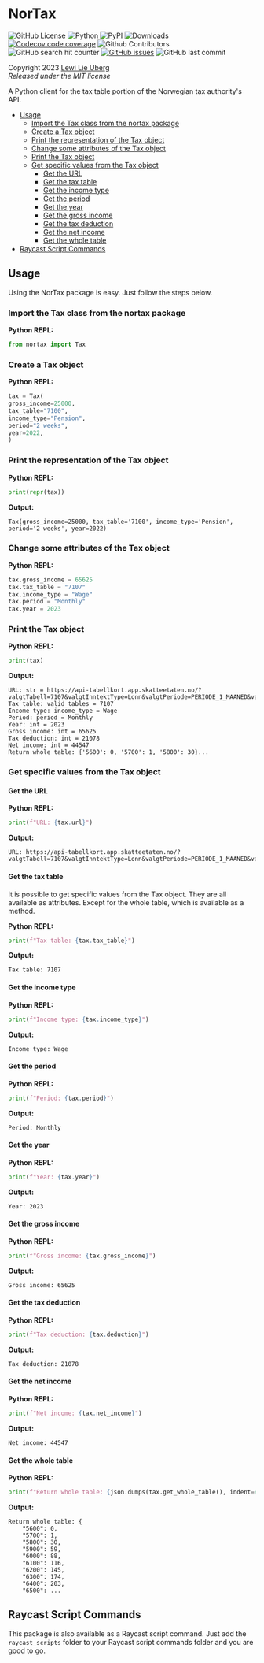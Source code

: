 # NorTax <!-- omit in toc -->

[![GitHub License](https://img.shields.io/github/license/lewiuberg/nortax?color=blue)](LICENSE)
![Python](https://img.shields.io/pypi/pyversions/nortax.svg?color=blue)
[![PyPI](https://img.shields.io/pypi/v/nortax.svg?color=blue)](https://pypi.org/project/nortax/)
[![Downloads](https://pepy.tech/badge/nortax)](https://pepy.tech/project/nortax)
[![Codecov code coverage](https://img.shields.io/codecov/c/github/lewiuberg/nortax?color=blue)](https://app.codecov.io/gh/lewiuberg/nortax)
![Github Contributors](https://img.shields.io/github/contributors/lewiuberg/nortax?color=blue)
![GitHub search hit counter](https://img.shields.io/github/search/lewiuberg/nortax/nortax?label=nortax%20searches)
[![GitHub issues](https://img.shields.io/github/issues-raw/lewiuberg/nortax)](https://github.com/lewiuberg/nortax/issues)
![GitHub last commit](https://img.shields.io/github/last-commit/lewiuberg/nortax)

Copyright 2023 [Lewi Lie Uberg](https://uberg.me/)\
_Released under the MIT license_

A Python client for the tax table portion of the Norwegian tax authority's API.

- [Usage](#usage)
  - [Import the Tax class from the nortax package](#import-the-tax-class-from-the-nortax-package)
  - [Create a Tax object](#create-a-tax-object)
  - [Print the representation of the Tax object](#print-the-representation-of-the-tax-object)
  - [Change some attributes of the Tax object](#change-some-attributes-of-the-tax-object)
  - [Print the Tax object](#print-the-tax-object)
  - [Get specific values from the Tax object](#get-specific-values-from-the-tax-object)
    - [Get the URL](#get-the-url)
    - [Get the tax table](#get-the-tax-table)
    - [Get the income type](#get-the-income-type)
    - [Get the period](#get-the-period)
    - [Get the year](#get-the-year)
    - [Get the gross income](#get-the-gross-income)
    - [Get the tax deduction](#get-the-tax-deduction)
    - [Get the net income](#get-the-net-income)
    - [Get the whole table](#get-the-whole-table)
- [Raycast Script Commands](#raycast-script-commands)

## Usage

Using the NorTax package is easy. Just follow the steps below.

### Import the Tax class from the nortax package

**Python REPL:**

```python
from nortax import Tax
```

### Create a Tax object

**Python REPL:**

```python
tax = Tax(
gross_income=25000,
tax_table="7100",
income_type="Pension",
period="2 weeks",
year=2022,
)
```

### Print the representation of the Tax object

**Python REPL:**

```python
print(repr(tax))
```

**Output:**

```shell
Tax(gross_income=25000, tax_table='7100', income_type='Pension', period='2 weeks', year=2022)
```

### Change some attributes of the Tax object

**Python REPL:**

```python
tax.gross_income = 65625
tax.tax_table = "7107"
tax.income_type = "Wage"
tax.period = "Monthly"
tax.year = 2023
```

### Print the Tax object

**Python REPL:**

```python
print(tax)
```

**Output:**

```shell
URL: str = https://api-tabellkort.app.skatteetaten.no/?valgtTabell=7107&valgtInntektType=Lonn&valgtPeriode=PERIODE_1_MAANED&valgtLonn=65625&visHeleTabellen=True&valgtAar=2023&hentHeleTabellen=True
Tax table: valid_tables = 7107
Income type: income_type = Wage
Period: period = Monthly
Year: int = 2023
Gross income: int = 65625
Tax deduction: int = 21078
Net income: int = 44547
Return whole table: {'5600': 0, '5700': 1, '5800': 30}...
```

### Get specific values from the Tax object

#### Get the URL

**Python REPL:**

```python
print(f"URL: {tax.url}")
```

**Output:**

```shell
URL: https://api-tabellkort.app.skatteetaten.no/?valgtTabell=7107&valgtInntektType=Lonn&valgtPeriode=PERIODE_1_MAANED&valgtLonn=65625&visHeleTabellen=True&valgtAar=2023&hentHeleTabellen=True
```

#### Get the tax table

It is possible to get specific values from the Tax object. They are all available as attributes. Except for the whole table, which is available as a method.

**Python REPL:**

```python
print(f"Tax table: {tax.tax_table}")
```

**Output:**

```shell
Tax table: 7107
```

#### Get the income type

**Python REPL:**

```python
print(f"Income type: {tax.income_type}")
```

**Output:**

```shell
Income type: Wage
```

#### Get the period

**Python REPL:**

```python
print(f"Period: {tax.period}")
```

**Output:**

```shell
Period: Monthly
```

#### Get the year

**Python REPL:**

```python
print(f"Year: {tax.year}")
```

**Output:**

```shell
Year: 2023
```

#### Get the gross income

**Python REPL:**

```python
print(f"Gross income: {tax.gross_income}")
```

**Output:**

```shell
Gross income: 65625
```

#### Get the tax deduction

**Python REPL:**

```python
print(f"Tax deduction: {tax.deduction}")
```

**Output:**

```shell
Tax deduction: 21078
```

#### Get the net income

**Python REPL:**

```python
print(f"Net income: {tax.net_income}")
```

**Output:**

```shell
Net income: 44547
```

#### Get the whole table

**Python REPL:**

```python
print(f"Return whole table: {json.dumps(tax.get_whole_table(), indent=4)}")
```

**Output:**

```shell
Return whole table: {
    "5600": 0,
    "5700": 1,
    "5800": 30,
    "5900": 59,
    "6000": 88,
    "6100": 116,
    "6200": 145,
    "6300": 174,
    "6400": 203,
    "6500": ...
```

## Raycast Script Commands

This package is also available as a Raycast script command. Just add the `raycast_scripts` folder to your Raycast script commands folder and you are good to go.
